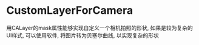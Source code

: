 # CustomLayerForCamera
用CALayer的mask属性能够实现自定义一个相机拍照的形状, 如果是较为复杂的UI样式, 可以使用软件, 将图片转为贝塞尔曲线, 以实现复杂的形状

